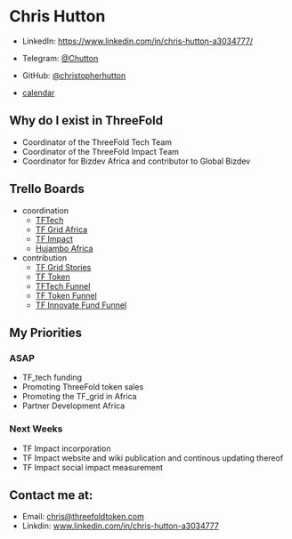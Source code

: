 # Chris Hutton

- LinkedIn: https://www.linkedin.com/in/chris-hutton-a3034777/
- Telegram: [@Chutton](https://t.me/Chutton)
- GitHub: [@christopherhutton](https://github.com/christopherhutton)

- [calendar](https://calendar.google.com/calendar/r/week/2018/7/18?pli=1)

## Why do I exist in ThreeFold

- Coordinator of the ThreeFold Tech Team
- Coordinator of the ThreeFold Impact Team
- Coordinator for Bizdev Africa and contributor to Global Bizdev

## Trello Boards

- coordination
    - [TFTech](https://trello.com/b/gPzYrjTJ/tftechstories)
    - [TF Grid Africa](https://trello.com/b/xbQlLuLh/tfgridfunnelafrica)
    - [TF Impact](https://trello.com/b/tMIqBCvd/tfimpactstories)
    - [Hujambo Africa](https://trello.com/b/pdWHo1Uf/hujambostories)
- contribution
    - [TF Grid Stories](https://trello.com/b/FOZrIDOL/tfgridstories)
    - [TF Token](https://trello.com/b/IqHW5DeD/tftokenstories)
    - [TFTech Funnel](https://trello.com/b/8KWOUXAM/tftechfunnelfunding)
    - [TF Token Funnel](https://trello.com/b/PQXC3FHZ/tftokenfunnelsales)
    - [TF Innovate Fund Funnel](https://trello.com/b/OTDDFdnX/tfinnovatefunnelfund)
    
## My Priorities

### ASAP
- TF_tech funding
- Promoting ThreeFold token sales
- Promoting the TF_grid in Africa
- Partner Development Africa

### Next Weeks
- TF Impact incorporation
- TF Impact website and wiki publication and continous updating thereof
- TF Impact social impact measurement

## Contact me at:
- Email: chris@threefoldtoken.com
- Linkdin: www.linkedin.com/in/chris-hutton-a3034777
